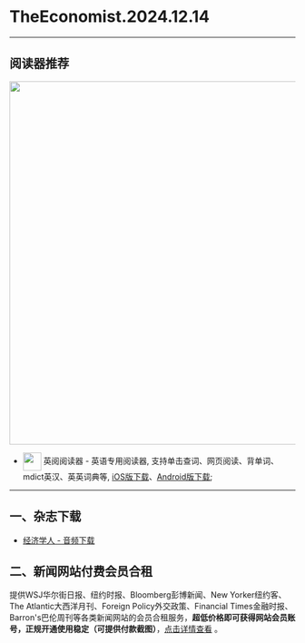 # TheEconomist.2024.12.14
--------------
## 阅读器推荐
<a href="https://ereader.link/?utm_source=github&utm_medium=github&utm_campaign=github" target="_blank">
<img src="https://pic2.zhimg.com/v2-2158f25799daf1cc82b8c88286d58709_1440w.jpg" width="640px"/>
</a>

* <img align="center" src="https://ereader.link/images/ereader.png" width="32px" /> 英阅阅读器 - 英语专用阅读器, 支持单击查词、网页阅读、背单词、mdict英汉、英英词典等, [iOS版下载](https://apps.apple.com/cn/app/ereader-%E8%8B%B1%E9%98%85%E9%98%85%E8%AF%BB%E5%99%A8/id1558805880)、[Android版下载](https://ereader.link/apps/EReader-For-Android.apk);

---------------------
## 一、杂志下载
    
* [经济学人 - 音频下载](https://github.com/hehonghui/awesome-english-ebooks/wiki/te_audios_2022)
    


## 二、新闻网站付费会员合租
提供WSJ华尔街日报、纽约时报、Bloomberg彭博新闻、New Yorker纽约客、The Atlantic大西洋月刊、Foreign Policy外交政策、Financial Times金融时报、Barron's巴伦周刊等各类新闻网站的会员合租服务，**超低价格即可获得网站会员账号，正规开通使用稳定（可提供付款截图）**，[点击详情查看](https://doc.goupnews.com/) 。
